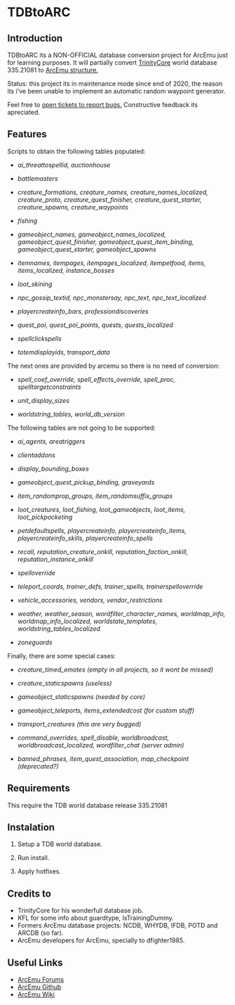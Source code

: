 # TDBtoARC

## Introduction

TDBtoARC its a NON-OFFICIAL database conversion project for ArcEmu just for learning purposes. It will partially convert [TrinityCore](https://github.com/TrinityCore) world database 335.21081 to [ArcEmu structure.](https://github.com/arcemu/arcemu/blob/master/sql/world_structure.sql)

Status: this project its in maintenance mode since end of 2020, the reason its i've been unable to implement an automatic random waypoint generator.

Feel free to [open tickets to report bugs.](https://github.com/cressidagp/tdbtoarc/issues/new) Constructive feedback its apreciated.


## Features

Scripts to obtain the following tables populated: 

* *ai_threattospellid, auctionhouse*

* *battlemasters*

* *creature_formations, creature_names, creature_names_localized, creature_proto, creature_quest_finisher, creature_quest_starter, creature_spawns, creature_waypoints*

* *fishing*

* *gameobject_names, gameobject_names_localized, gameobject_quest_finisher, gameobject_quest_item_binding, gameobject_quest_starter, gameobject_spawns*

* *itemnames, itempages, itempages_localized, itempetfood, items, items_localized, instance_bosses*

* *loot_skining*

* *npc_gossip_textid, npc_monstersay, npc_text, npc_text_localized*

* *playercreateinfo_bars, professiondiscoveries*

* *quest_poi, quest_poi_points, quests, quests_localized*

* *spellclickspells*

* *totemdisplayids, transport_data*


The next ones are provided by arcemu so there is no need of conversion:

* *spell_coef_override, spell_effects_override, spell_proc, spelltargetconstraints* 

* *unit_display_sizes*

* *worldstring_tables, world_db_version*


The following tables are not going to be supported:

* *ai_agents, areatriggers*

* *clientaddons*

* *display_bounding_boxes*

* *gameobject_quest_pickup_binding, graveyards*

* *item_randomprop_groups, item_randomsuffix_groups*

* *loot_creatures, loot_fishing, loot_gameobjects, loot_items, loot_pickpocketing*

* *petdefaultspells, playercreateinfo, playercreateinfo_items, playercreateinfo_skills, playercreateinfo_spells*

* *recall, reputation_creature_onkill, reputation_faction_onkill, reputation_instance_onkill*

* *spelloverride*

* *teleport_coords, trainer_defs, trainer_spells, trainerspelloverride*

* *vehicle_accessories, vendors, vendor_restrictions*

* *weather, weather_season, wordfilter_character_names, worldmap_info, worldmap_info_localized, worldstate_templates, worldstring_tables_localized*

* *zoneguards*


Finally, there are some special cases:

* *creature_timed_emotes (empty in all projects, so it wont be missed)*

* *creature_staticspawns (useless)*

* *gameobject_staticspawns (needed by core)*

* *gameobject_teleports, items_extendedcost (for custom stuff)*

* *transport_creatures (this are very bugged)*

* *command_overrides, spell_disable, worldbroadcast, worldbroadcast_localized, wordfilter_chat (server admin)*

* *banned_phrases, item_quest_association, map_checkpoint (deprecated?)*


## Requirements

This require the TDB world database release 335.21081


## Instalation

1. Setup a TDB world database.

2. Run install.

3. Apply hotfixes.


## Credits to

* TrinityCore for his wonderfull database job. 
* KFL for some info about guardtype, IsTrainingDummy.
* Formers ArcEmu database projects: NCDB, WHYDB, IFDB, POTD and ARCDB (so far).
* ArcEmu developers for ArcEmu, specially to dfighter1985.


## Useful Links

* [ArcEmu Forums](http://www.arcemu.org/forums/)
* [ArcEmu Github](https://github.com/arcemu)
* [ArcEmu Wiki](https://arcemu.fandom.com/wiki/Arcemu_Wiki)